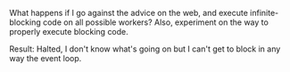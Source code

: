 What happens if I go against the advice on the web, and execute infinite-blocking code on all possible workers?
Also, experiment on the way to properly execute blocking code.

Result: Halted, I don't know what's going on but I can't get to block in any way the event loop.

